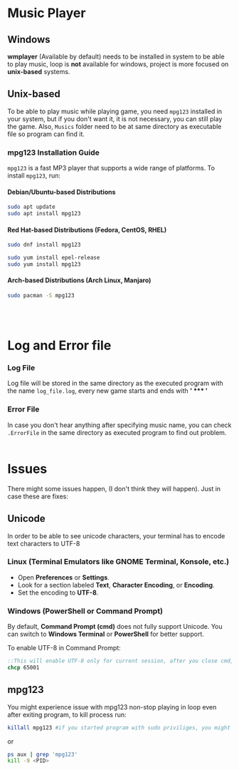 # Music Player
## Windows
**wmplayer** (Available by default) needs to be installed in system to be able to play music, loop is **not** available for windows, project is more focused on **unix-based** systems.
## Unix-based
To be able to play music while playing game, you need `mpg123` installed in your system, but if you don't want it, it is not necessary, you can still play the game.
Also, `Musics` folder need to be at same directory as executable file so program can find it.
### mpg123 Installation Guide

`mpg123` is a fast MP3 player that supports a wide range of platforms.
To install `mpg123`, run:

#### Debian/Ubuntu-based Distributions

```bash
sudo apt update
sudo apt install mpg123
```
#### Red Hat-based Distributions (Fedora, CentOS, RHEL)

```bash
sudo dnf install mpg123
```

```bash
sudo yum install epel-release
sudo yum install mpg123
```
#### Arch-based Distributions (Arch Linux, Manjaro)
```bash
sudo pacman -S mpg123
```
<br><br>
# Log and Error file
### Log File
Log file will be stored in the same directory as the executed program with the name ```log_file.log```, every new game starts and ends with **' *** '**
### Error File
In case you don't hear anything after specifying music name, you can check ```.ErrorFile``` in the same directory as executed program to find out problem.
<br><br>
# Issues
There might some issues happen, (I don't think they will happen). Just in case these are fixes:
## Unicode
In order to be able to see unicode characters, your terminal has to encode text characters to UTF-8
### Linux (Terminal Emulators like GNOME Terminal, Konsole, etc.)
* Open **Preferences** or **Settings**.
* Look for a section labeled **Text**, **Character Encoding**, or **Encoding**.
* Set the encoding to **UTF-8**.

### Windows (PowerShell or Command Prompt)
By default, **Command Prompt (cmd)** does not fully support Unicode. You can switch to **Windows Terminal** or **PowerShell** for better support.

To enable UTF-8 in Command Prompt: 
```cmd
::This will enable UTF-8 only for current session, after you close cmd, it will get back to default
chcp 65001
```
## mpg123
You might experience issue with mpg123 non-stop playing in loop even after exiting program, to kill process run:
```bash
killall mpg123 #if you started program with sudo priviliges, you might need sudo permission for this command too.
```
or
```bash
ps aux | grep 'mpg123'
kill -9 <PID>
```
